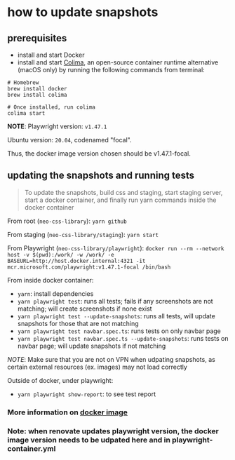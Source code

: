 # how to update snapshots

## prerequisites

- install and start Docker
- install and start [Colima](https://github.com/abiosoft/colima), an open-source container runtime alternative (macOS only) by running the following commands from terminal:

```
# Homebrew
brew install docker
brew install colima

# Once installed, run colima
colima start
```

**NOTE**:
Playwright version: `v1.47.1`

Ubuntu version: `20.04`, codenamed "focal".

Thus, the docker image version chosen should be v1.47.1-focal.

## updating the snapshots and running tests

> To update the snapshots, build css and staging, start staging server, start a docker container, and finally run yarn commands inside the docker container

From root (`neo-css-library`): `yarn github`

From staging (`neo-css-library/staging`): `yarn start`

From Playwright (`neo-css-library/playwright`): `docker run --rm --network host -v $(pwd):/work/ -w /work/ -e BASEURL=http://host.docker.internal:4321 -it mcr.microsoft.com/playwright:v1.47.1-focal /bin/bash`

From inside docker container:

- `yarn`: install dependencies
- `yarn playwright test`: runs all tests; fails if any screenshots are not matching; will create screenshots if none exist
- `yarn playwright test --update-snapshots`: runs all tests, will update snapshots for those that are not matching
- `yarn playwright test navbar.spec.ts`: runs tests on only navbar page
- `yarn playwright test navbar.spec.ts --update-snapshots`: runs tests on navbar page; will update snapshots if not matching

_NOTE_: Make sure that you are not on VPN when udpating snapshots, as certain external resources (ex. images) may not load correctly

Outside of docker, under playwright:

- `yarn playwright show-report`: to see test report

### More information on [docker image](https://playwright.dev/docs/docker)

### Note: when renovate updates playwright version, the docker image version needs to be udpated here and in playwright-container.yml
